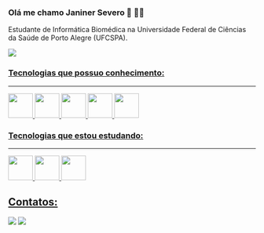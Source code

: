 ### Olá me chamo Janiner Severo 👋 👩‍💻

Estudante de Informática Biomédica na Universidade Federal de Ciências da Saúde de Porto Alegre (UFCSPA). 

<div>
  <a href = "https://github.com/janinersevero">
  <img heigh="180em" src="https://github-readme-stats.vercel.app/api?username=janinersevero&show_icons=true&theme=dracula&include_all_commits=true&count_private=true"/>

### Tecnologias que possuo conhecimento:
___________
<div>
  <div>
   <div>


<img src="https://cdn.jsdelivr.net/gh/devicons/devicon/icons/java/java-plain.svg" width="50" height="50"/>
<img src= "https://cdn.jsdelivr.net/gh/devicons/devicon/icons/mysql/mysql-plain.svg" width="50" height="50" />
<img src= "https://cdn.jsdelivr.net/gh/devicons/devicon/icons/c/c-plain.svg" width="50" height="50" />
<img src="https://cdn.jsdelivr.net/gh/devicons/devicon/icons/git/git-original.svg" width="50" height="50"/>
<img src="https://cdn.jsdelivr.net/gh/devicons/devicon/icons/github/github-original.svg" width="50" height="50"/>

  </div>     
</>

### Tecnologias que estou estudando:
____________
<div>  
  <img src="https://cdn.jsdelivr.net/gh/devicons/devicon/icons/html5/html5-plain.svg" width="50" height="50" />
  <img src="https://cdn.jsdelivr.net/gh/devicons/devicon/icons/css3/css3-plain.svg" width="50" height="50" />
  <img src="https://cdn.jsdelivr.net/gh/devicons/devicon/icons/javascript/javascript-plain.svg" width="50" height="50" />
       
        
</div>

## Contatos:

<div>
<a href="https://br.linkedin.com/in/janiner-severo" target="_blank"><img src="https://img.shields.io/badge/-LinkedIn-%230077B5?style=for-the-badge&logo=linkedin&logoColor=white" target="_blank"></a>   
<a href="https://instagram.com/janinersevero" target="_blank"><img src="https://img.shields.io/badge/-Instagram-%23E4405F?style=for-the-badge&logo=instagram&logoColor=white" target="_blank"></a>

</div>
